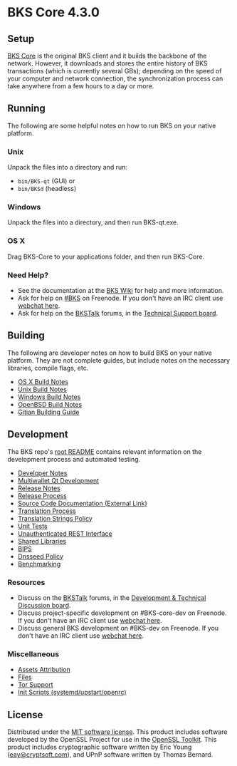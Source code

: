 BKS Core 4.3.0
=====================

Setup
---------------------
[BKS Core](http://BKS.org/en/download) is the original BKS client and it builds the backbone of the network. However, it downloads and stores the entire history of BKS transactions (which is currently several GBs); depending on the speed of your computer and network connection, the synchronization process can take anywhere from a few hours to a day or more.

Running
---------------------
The following are some helpful notes on how to run BKS on your native platform.

### Unix

Unpack the files into a directory and run:

- `bin/BKS-qt` (GUI) or
- `bin/BKSd` (headless)

### Windows

Unpack the files into a directory, and then run BKS-qt.exe.

### OS X

Drag BKS-Core to your applications folder, and then run BKS-Core.

### Need Help?

* See the documentation at the [BKS Wiki](https://en.BKS.it/wiki/Main_Page)
for help and more information.
* Ask for help on [#BKS](http://webchat.freenode.net?channels=BKS) on Freenode. If you don't have an IRC client use [webchat here](http://webchat.freenode.net?channels=BKS).
* Ask for help on the [BKSTalk](https://BKStalk.org/) forums, in the [Technical Support board](https://BKStalk.org/index.php?board=4.0).

Building
---------------------
The following are developer notes on how to build BKS on your native platform. They are not complete guides, but include notes on the necessary libraries, compile flags, etc.

- [OS X Build Notes](build-osx.md)
- [Unix Build Notes](build-unix.md)
- [Windows Build Notes](build-windows.md)
- [OpenBSD Build Notes](build-openbsd.md)
- [Gitian Building Guide](gitian-building.md)

Development
---------------------
The BKS repo's [root README](/README.md) contains relevant information on the development process and automated testing.

- [Developer Notes](developer-notes.md)
- [Multiwallet Qt Development](multiwallet-qt.md)
- [Release Notes](release-notes.md)
- [Release Process](release-process.md)
- [Source Code Documentation (External Link)](https://dev.visucore.com/BKS/doxygen/)
- [Translation Process](translation_process.md)
- [Translation Strings Policy](translation_strings_policy.md)
- [Unit Tests](unit-tests.md)
- [Unauthenticated REST Interface](REST-interface.md)
- [Shared Libraries](shared-libraries.md)
- [BIPS](bips.md)
- [Dnsseed Policy](dnsseed-policy.md)
- [Benchmarking](benchmarking.md)

### Resources
* Discuss on the [BKSTalk](https://BKStalk.org/) forums, in the [Development & Technical Discussion board](https://BKStalk.org/index.php?board=6.0).
* Discuss project-specific development on #BKS-core-dev on Freenode. If you don't have an IRC client use [webchat here](http://webchat.freenode.net/?channels=BKS-core-dev).
* Discuss general BKS development on #BKS-dev on Freenode. If you don't have an IRC client use [webchat here](http://webchat.freenode.net/?channels=BKS-dev).

### Miscellaneous
- [Assets Attribution](assets-attribution.md)
- [Files](files.md)
- [Tor Support](tor.md)
- [Init Scripts (systemd/upstart/openrc)](init.md)

License
---------------------
Distributed under the [MIT software license](http://www.opensource.org/licenses/mit-license.php).
This product includes software developed by the OpenSSL Project for use in the [OpenSSL Toolkit](https://www.openssl.org/). This product includes
cryptographic software written by Eric Young ([eay@cryptsoft.com](mailto:eay@cryptsoft.com)), and UPnP software written by Thomas Bernard.
